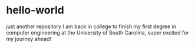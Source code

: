 # hello-world
just another repository
I am back in college to finish my first degree in computer engineering at the University of South Carolina, super excited for my journey ahead!
